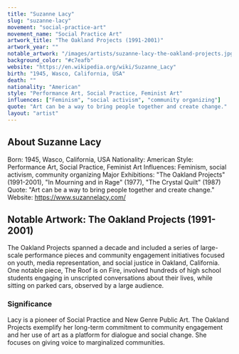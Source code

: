 ```yaml
---
title: "Suzanne Lacy"
slug: "suzanne-lacy"
movement: "social-practice-art"
movement_name: "Social Practice Art"
artwork_title: "The Oakland Projects (1991-2001)"
artwork_year: ""
notable_artwork: "/images/artists/suzanne-lacy-the-oakland-projects.jpg"
background_color: "#c7eafb"
website: "https://en.wikipedia.org/wiki/Suzanne_Lacy"
birth: "1945, Wasco, California, USA"
death: ""
nationality: "American"
style: "Performance Art, Social Practice, Feminist Art"
influences: ["Feminism", "social activism", "community organizing"]
quote: "Art can be a way to bring people together and create change."
layout: "artist"
---
```


## About Suzanne Lacy

Born: 1945, Wasco, California, USA Nationality: American Style: Performance Art, Social Practice, Feminist Art Influences: Feminism, social activism, community organizing Major Exhibitions: "The Oakland Projects" (1991-2001), "In Mourning and in Rage" (1977), "The Crystal Quilt" (1987) Quote: "Art can be a way to bring people together and create change." Website: https://www.suzannelacy.com/

## Notable Artwork: The Oakland Projects (1991-2001)

The Oakland Projects spanned a decade and included a series of large-scale performance pieces and community engagement initiatives focused on youth, media representation, and social justice in Oakland, California. One notable piece, The Roof is on Fire, involved hundreds of high school students engaging in unscripted conversations about their lives, while sitting on parked cars, observed by a large audience.

### Significance

Lacy is a pioneer of Social Practice and New Genre Public Art. The Oakland Projects exemplify her long-term commitment to community engagement and her use of art as a platform for dialogue and social change. She focuses on giving voice to marginalized communities.
